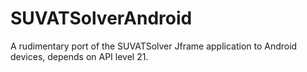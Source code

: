 # SUVATSolverAndroid
A rudimentary port of the SUVATSolver Jframe application to Android devices, depends on API level 21. 
